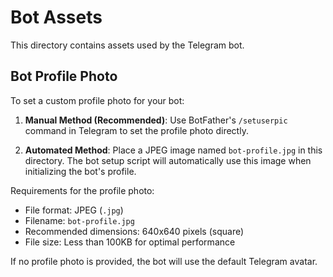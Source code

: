 # Bot Assets

This directory contains assets used by the Telegram bot.

## Bot Profile Photo

To set a custom profile photo for your bot:

1. **Manual Method (Recommended)**: Use BotFather's `/setuserpic` command in Telegram to set the profile photo directly.

2. **Automated Method**: Place a JPEG image named `bot-profile.jpg` in this directory. The bot setup script will automatically use this image when initializing the bot's profile.

Requirements for the profile photo:

- File format: JPEG (`.jpg`)
- Filename: `bot-profile.jpg`
- Recommended dimensions: 640x640 pixels (square)
- File size: Less than 100KB for optimal performance

If no profile photo is provided, the bot will use the default Telegram avatar.
